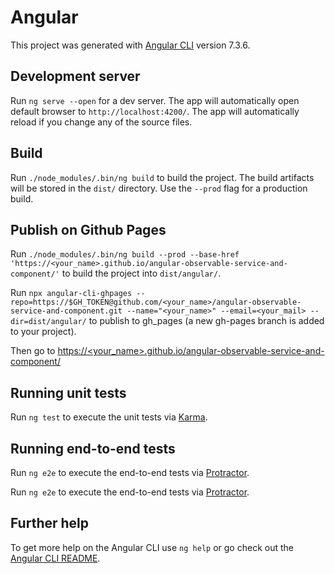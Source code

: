 # Angular

This project was generated with [Angular CLI](https://github.com/angular/angular-cli) version 7.3.6.

## Development server

Run `ng serve --open` for a dev server. The app will automatically open default browser to `http://localhost:4200/`. The app will automatically reload if you change any of the source files.

## Build

Run `./node_modules/.bin/ng build` to build the project. The build artifacts will be stored in the `dist/` directory. Use the `--prod` flag for a production build.

## Publish on Github Pages

Run `./node_modules/.bin/ng build --prod --base-href 'https://<your_name>.github.io/angular-observable-service-and-component/'`
to build the project into `dist/angular/`.  

Run `npx angular-cli-ghpages --repo=https://$GH_TOKEN@github.com/<your_name>/angular-observable-service-and-component.git --name="<your_name>" --email=<your_mail> --dir=dist/angular/`
to publish to gh_pages (a new gh-pages branch is added to your project).  

Then go to [https://<your_name>.github.io/angular-observable-service-and-component/]([])

## Running unit tests

Run `ng test` to execute the unit tests via [Karma](https://karma-runner.github.io).

## Running end-to-end tests

Run `ng e2e` to execute the end-to-end tests via [Protractor](http://www.protractortest.org/).

Run `ng e2e` to execute the end-to-end tests via [Protractor](http://www.protractortest.org/).

## Further help

To get more help on the Angular CLI use `ng help` or go check out the [Angular CLI README](https://github.com/angular/angular-cli/blob/master/README.md).
